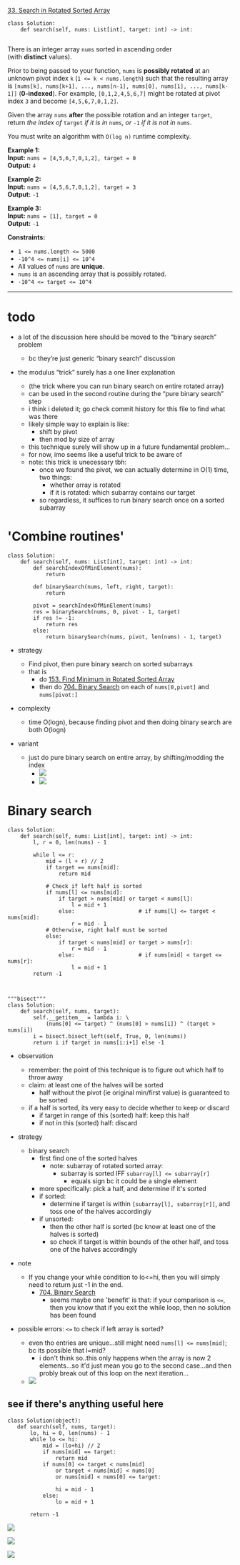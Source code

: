 [33. Search in Rotated Sorted Array](https://leetcode.com/problems/search-in-rotated-sorted-array/)

```
class Solution:
    def search(self, nums: List[int], target: int) -> int:
        
```

There is an integer array `nums` sorted in ascending order (with **distinct** values).

Prior to being passed to your function, `nums` is **possibly rotated** at an unknown pivot index `k` (`1 <= k < nums.length`) such that the resulting array is `[nums[k], nums[k+1], ..., nums[n-1], nums[0], nums[1], ..., nums[k-1]]` (**0-indexed**). For example, `[0,1,2,4,5,6,7]` might be rotated at pivot index `3` and become `[4,5,6,7,0,1,2]`.

Given the array `nums` **after** the possible rotation and an integer `target`, return _the index of_ `target` _if it is in_ `nums`_, or_ `-1` _if it is not in_ `nums`.

You must write an algorithm with `O(log n)` runtime complexity.

**Example 1:**  
**Input:** `nums = [4,5,6,7,0,1,2], target = 0`  
**Output:** `4`  

**Example 2:**  
**Input:** `nums = [4,5,6,7,0,1,2], target = 3`  
**Output:** `-1`  

**Example 3:**  
**Input:** `nums = [1], target = 0`  
**Output:** `-1`  

**Constraints:**
- `1 <= nums.length <= 5000`
- `-10^4 <= nums[i] <= 10^4`
- All values of `nums` are **unique**.
- `nums` is an ascending array that is possibly rotated.
- `-10^4 <= target <= 10^4`

---

# todo
- a lot of the discussion here should be moved to the “binary search” problem
	- bc they’re just generic “binary search” discussion


- the modulus “trick” surely has a one liner explanation
	- (the trick where you can run binary search on entire rotated array) 
	- can be used in the second routine during the “pure binary search” step
	- i think i deleted it; go check commit history for this file to find what was there
	- likely simple way to explain is like:
		- shift by pivot
		- then mod by size of array
	- this technique surely will show up in a future fundamental problem...
	- for now, imo seems like a useful trick to be aware of
	- note: this trick is unecessary tbh:
		- once we found the pivot, we can actually determine in O(1) time, two things:
			- whether array is rotated
			- if it is rotated: which subarray contains our target
		- so regardless, it suffices to run binary search once on a sorted subarray





# 'Combine routines'
```
class Solution:
    def search(self, nums: List[int], target: int) -> int:
        def searchIndexOfMinElement(nums):
			return
        
        def binarySearch(nums, left, right, target):
            return
        
        pivot = searchIndexOfMinElement(nums)
        res = binarySearch(nums, 0, pivot - 1, target)
        if res != -1:
	        return res
	    else:
	        return binarySearch(nums, pivot, len(nums) - 1, target)
```

- strategy
	- Find pivot, then pure binary search on sorted subarrays
	- that is
		- do [153. Find Minimum in Rotated Sorted Array](153.%20Find%20Minimum%20in%20Rotated%20Sorted%20Array.md)
		- then do [704. Binary Search](704.%20Binary%20Search.md) on each of `nums[0,pivot]` and `nums[pivot:]`
- complexity
	- time O(logn), because finding pivot and then doing binary search are both O(logn)


- variant
	- just do pure binary search on entire array, by shifting/modding the index
		- ![](../!assets/attachments/Pasted%20image%2020240311094113.png)
		- ![](../!assets/attachments/Pasted%20image%2020240311094058.png)

# Binary search
```
class Solution:
    def search(self, nums: List[int], target: int) -> int:
        l, r = 0, len(nums) - 1

        while l <= r:
            mid = (l + r) // 2
            if target == nums[mid]:
                return mid

            # Check if left half is sorted
            if nums[l] <= nums[mid]:
                if target > nums[mid] or target < nums[l]:
                    l = mid + 1
                else:                    # if nums[l] <= target < nums[mid]:
                    r = mid - 1
            # Otherwise, right half must be sorted
            else:
                if target < nums[mid] or target > nums[r]:
                    r = mid - 1
				else:                    # if nums[mid] < target <= nums[r]:
                    l = mid + 1
        return -1



"""bisect"""
class Solution:
    def search(self, nums, target):
        self.__getitem__ = lambda i: \
            (nums[0] <= target) ^ (nums[0] > nums[i]) ^ (target > nums[i])
        i = bisect.bisect_left(self, True, 0, len(nums))
        return i if target in nums[i:i+1] else -1
```

- observation
	- remember: the point of this technique is to figure out which half to throw away
	- claim: at least one of the halves will be sorted
		- half without the pivot (ie original min/first value) is guaranteed to be sorted
	- if a half is sorted, its very easy to decide whether to keep or discard
		- if target in range of this (sorted) half: keep this half
		- if not in this (sorted) half: discard
- strategy
	- binary search
		- first find one of the sorted halves
			- note: subarray of rotated sorted array:
				- subarray is sorted IFF `subarray[l] <= subarray[r]`
					- equals sign bc it could be a single element
		- more specifically: pick a half, and determine if it's sorted
		- if sorted:
			- determine if target is within `[subarray[l], subarray[r]]`, and toss one of the halves accordingly
		- if unsorted:
			- then the other half is sorted (bc know at least one of the halves is sorted)
			- so check if target is within bounds of the other half, and toss one of the halves accordingly




- note
	- If you change your while condition to lo<=hi, then you will simply need to return just -1 in the end.
		- [704. Binary Search](704.%20Binary%20Search.md)
			- seems maybe one 'benefit' is that: if your comparison is `<=`, then you know that if you exit the while loop, then no solution has been found


- possible errors: `<=` to check if left array is sorted?
	- even tho entries are unique...still might need `nums[l] <= nums[mid]`; bc its possible that l=mid?
		- i don't think so..this only happens when the array is now 2 elements...so it'd just mean you go to the second case...and then probly break out of this loop on the next iteration...
	- ![](../!assets/attachments/Pasted%20image%2020240311093239.png)


## see if there's anything useful here


```
class Solution(object):
   def search(self, nums, target):
       lo, hi = 0, len(nums) - 1
       while lo <= hi:
           mid = (lo+hi) // 2
           if nums[mid] == target:
               return mid
           if nums[0] <= target < nums[mid] 
	           or target < nums[mid] < nums[0] 
	           or nums[mid] < nums[0] <= target:
	           
               hi = mid - 1
           else:
               lo = mid + 1

       return -1

```
![](../!assets/attachments/Pasted%20image%2020240310214045.png)

![](../!assets/attachments/Pasted%20image%2020240310214103.png)

![](../!assets/attachments/Pasted%20image%2020240310214142.png)


